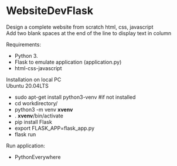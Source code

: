 # WebsiteDevFlask  
Design a complete website from scratch html, css, javascript  
Add two blank spaces at the end of the line to display text in column  

Requirements:  
 - Python 3.  
 - Flask to emulate application (application.py)  
 - html-css-javascript
 
Installation on local PC  
Ubuntu 20.04LTS  
 - sudo apt-get install python3-venv #if not installed  
 - cd workdirectory/  
 - python3 -m venv __xvenv__  
 - . __xvenv__/bin/activate  
 - pip install Flask  
 - export FLASK_APP=flask_app.py  
 - flask run  

Run application:  
 - PythonEverywhere 
